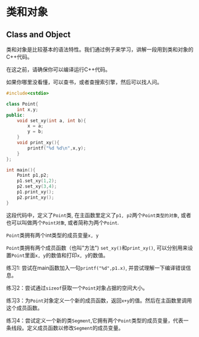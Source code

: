 # 类和对象 
## Class and Object

类和对象是比较基本的语法特性。我们通过例子来学习，讲解一段用到类和对象的C++代码。

在这之前，请确保你可以编译运行C++代码。

如果你哪里没看懂，可以查书，或者查搜索引擎，然后可以找人问。

```c++
#include<cstdio>

class Point{
    int x,y;
public:
    void set_xy(int a, int b){
        x = a;
        y = b;
    }
    void print_xy(){
        printf("%d %d\n",x,y);
    }
};

int main(){
    Point p1,p2;
    p1.set_xy(1,2);
    p2.set_xy(3,4);
    p1.print_xy();
    p2.print_xy();
}
```

这段代码中，定义了`Point`类, 在主函数里定义了`p1, p2`两个`Point类型的对象`, 或者也可以叫做两个`Point对象`, 或者简称为两个`Point`.

`Point`类拥有两个int类型的成员变量`x, y`

`Point`类拥有两个成员函数（也叫"方法") `set_xy()`和`print_xy()`, 可以分别用来设置`Point`里面`x, y`的数值和打印`x, y`的数值。

练习1: 尝试在main函数加入一句`printf("%d",p1.x)`, 并尝试理解一下编译错误信息。

练习2：尝试通过`sizeof`获取一个`Point`对象占据的空间大小。

练习3：为`Point`对象定义一个新的成员函数，返回`x+y`的值。然后在主函数里调用这个成员函数。

练习4：尝试定义一个新的类`Segment`,它拥有两个`Point`类型的成员变量，代表一条线段。定义成员函数以修改`Segment`的成员变量。